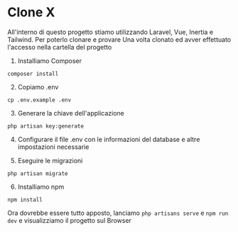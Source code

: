 # Clone X
All'interno di questo progetto stiamo utilizzando Laravel, Vue, Inertia e Tailwind.
Per poterlo clonare e provare
Una volta clonato ed avver effettuato l'accesso nella cartella del progetto


1. Installiamo Composer
```
composer install
```
2. Copiamo .env
```
cp .env.example .env
```
3. Generare la chiave dell'applicazione
```
php artisan key:generate
```
4. Configurare il file .env con le informazioni del database e altre impostazioni necessarie

5. Eseguire le migrazioni 
```
php artisan migrate
```
6. Installiamo npm
```
npm install
```

Ora dovrebbe essere tutto apposto, lanciamo ```php artisans serve``` e ```npm run dev``` e visualizziamo il progetto sul Browser